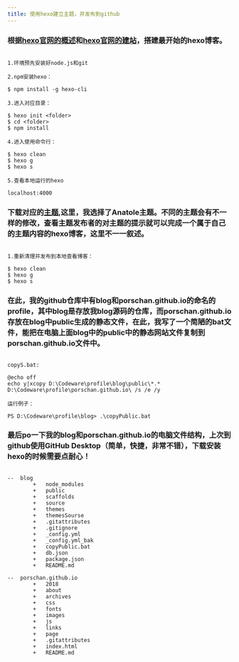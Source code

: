 ```yaml
---
title: 使用hexo建立主题，并发布到github
---
```



### 根据[hexo官网的概述](https://hexo.io/zh-cn/docs/index.html)和[hexo官网的建站](https://hexo.io/zh-cn/docs/setup.html)，搭建最开始的hexo博客。

```

1.环境预先安装好node.js和git

2.npm安装hexo：

$ npm install -g hexo-cli

3.进入对应目录：

$ hexo init <folder>
$ cd <folder>
$ npm install

4.进入使用命令行：

$ hexo clean
$ hexo g
$ hexo s

5.查看本地运行的hexo

localhost:4000

```

### 下载对应的[主题](https://hexo.io/themes/),这里，我选择了Anatole主题。不同的主题会有不一样的修改，查看主题发布者的对主题的提示就可以完成一个属于自己的主题内容的hexo博客，这里不一一叙述。

```

1.重新清理并发布到本地查看博客：

$ hexo clean
$ hexo g
$ hexo s

```

### 在此，我的github仓库中有blog和porschan.github.io的命名的profile，其中blog是存放我blog源码的仓库，而porschan.github.io存放在blog中public生成的静态文件，在此，我写了一个简陋的bat文件，能把在电脑上面blog中的public中的静态网站文件复制到porschan.github.io文件中。

```

copyS.bat:

@echo off 
echo y|xcopy D:\Codeware\profile\blog\public\*.* D:\Codeware\profile\porschan.github.io\ /s /e /y

运行例子：

PS D:\Codeware\profile\blog> .\copyPublic.bat

```

### 最后po一下我的blog和porschan.github.io的电脑文件结构，上次到github使用GitHub Desktop（简单，快捷，非常不错），下载安装hexo的时候需要点耐心！

```

--	blog
		+	node_modules
		+	public
		+	scaffolds
		+	source
		+	themes
		+	themesSourse
		+	.gitattributes
		+	.gitignore
		+	_config.yml
		+	_config.yml_bak
		+	copyPublic.bat
		+	db.json
		+	package.json
		+	README.md

--	porschan.github.io
		+	2018
		+	about
		+	archives
		+	css
		+	fonts
		+	images
		+	js
		+	links
		+	page
		+	.gitattributes
		+	index.html
		+	README.md

```

